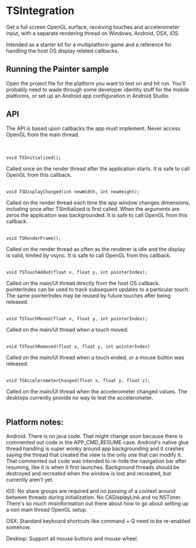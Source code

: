 # TSIntegration

Get a full screen OpenGL surface, receiving touches and accelerometer input, with a separate rendering thread on Windows, Android, OSX, iOS.

Intended as a starter kit for a multiplatform game and a reference for handling the host OS display related callbacks.
 
## Running the Painter sample

Open the project file for the platform you want to test on and hit run. You'll probably need to wade through some developer identity stuff for the mobile platforms, or set up an Android app configuration in Android Studio.

## API

The API is based upon callbacks the app must implement. Never access OpenGL from the main thread.
<br><br><br>
```
void TSInitialized();
```
Called once on the render thread after the application starts. It is safe to call OpenGL from this callback.
<br><br>
```
void TSDisplayChanged(int newWidth, int newHeight);
```
Called on the render thread each time the app window changes dimensions, including once after TSInitialized is first called. When the arguments are zeros the application was backgrounded. It is safe to call OpenGL from this callback.
<br><br>
```
void TSRenderFrame();
```
Called on the render thread as often as the renderer is idle and the display is valid, limited by vsync. It is safe to call OpenGL from this callback.
<br><br>
```
void TSTouchAdded(float x, float y, int pointerIndex);
```
Called on the main/UI thread directly from the host OS callback. pointerIndex can be used to track subsequent updates to a particular touch. The same pointerIndex may be reused by future touches after being released.
<br><br>
```
void TSTouchMoved(float x, float y, int pointerIndex);
```
Called on the main/UI thread when a touch moved.
<br><br>
```
void TSTouchRemoved(float x, float y, int pointerIndex)
```
Called on the main/UI thread when a touch ended, or a mouse button was released.
<br><br>
```
void TSAccelerometerChanged(float x, float y, float z);
```
Called on the main/UI thread when the accelerometer changed values. The desktops currently provide no way to test the accelerometer.
<br><br>


## Platform notes:

Android: There is no java code. That might change soon because there is commented out code in the APP_CMD_RESUME case. Android's native glue thread handling is super wonky around app  backgrounding and it crashes saying the thread that created the view is the only one that can modify it. That commented out code was intended to re-hide the navigation bar after resuming, like it is when it first launches. Background threads should be destroyed and recreated when the window is lost and recreated, but currently aren't yet.

iOS: No share groups are required and no passing of a context around between threads during initialization. No CADisplayLink and no NSTimer. There's so much misinformation out there about how to go about setting up a non main thread OpenGL setup.

OSX: Standard keyboard shortcuts like command + Q need to be re-enabled somehow.

Desktop: Support all mouse buttons and mouse wheel.
